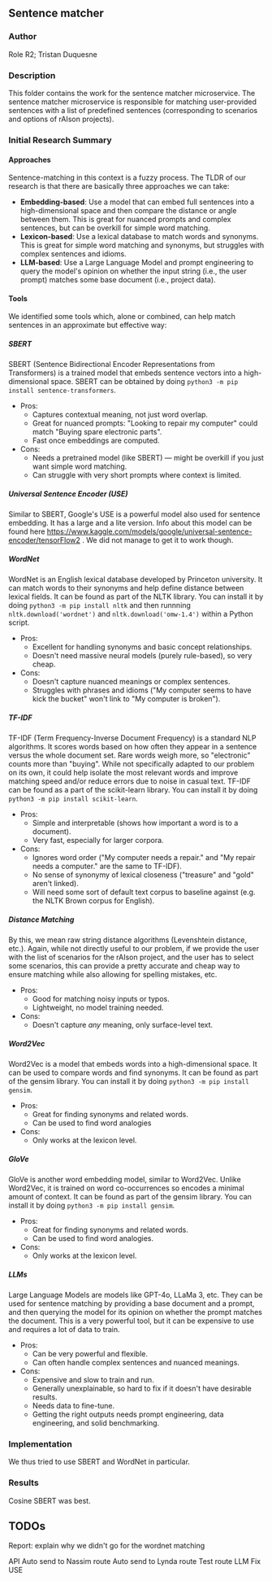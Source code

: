 ## Sentence matcher

### Author

Role R2; Tristan Duquesne

### Description

This folder contains the work for the sentence matcher microservice. The sentence matcher microservice is responsible for matching user-provided sentences with a list of predefined sentences (corresponding to scenarios and options of rAIson projects).

### Initial Research Summary

#### Approaches

Sentence-matching in this context is a fuzzy process. The TLDR of our research is that there are basically three approaches we can take:
- **Embedding-based**: Use a model that can embed full sentences into a high-dimensional space and then compare the distance or angle between them. This is great for nuanced prompts and complex sentences, but can be overkill for simple word matching.  
- **Lexicon-based**: Use a lexical database to match words and synonyms. This is great for simple word matching and synonyms, but struggles with complex sentences and idioms.  
- **LLM-based**: Use a Large Language Model and prompt engineering to query the model's opinion on whether the input string (i.e., the user prompt) matches some base document (i.e., project data).  


#### Tools

We identified some tools which, alone or combined, can help match sentences in an approximate but effective way:

##### SBERT

SBERT (Sentence Bidirectional Encoder Representations from Transformers) is a trained model that embeds sentence vectors into a high-dimensional space. SBERT can be obtained by doing `python3 -m pip install sentence-transformers`.
- Pros:  
  - Captures contextual meaning, not just word overlap.  
  - Great for nuanced prompts: "Looking to repair my computer" could match "Buying spare electronic parts".  
  - Fast once embeddings are computed.  
- Cons:  
  - Needs a pretrained model (like SBERT) — might be overkill if you just want simple word matching.  
  - Can struggle with very short prompts where context is limited.  

##### Universal Sentence Encoder (USE)

Similar to SBERT, Google's USE is a powerful model also used for sentence embedding. It has a large and a lite version. Info about this model can be found here https://www.kaggle.com/models/google/universal-sentence-encoder/tensorFlow2 . We did not manage to get it to work though.

##### WordNet

WordNet is an English lexical database developed by Princeton university. It can match words to their synonyms and help define distance between lexical fields. It can be found as part of the NLTK library. You can install it by doing `python3 -m pip install nltk` and then runnning `nltk.download('wordnet')` and `nltk.download('omw-1.4')` within a Python script.
- Pros:  
  - Excellent for handling synonyms and basic concept relationships.  
  - Doesn't need massive neural models (purely rule-based), so very cheap.  
- Cons:  
  - Doesn't capture nuanced meanings or complex sentences.  
  - Struggles with phrases and idioms ("My computer seems to have kick the bucket" won't link to "My computer is broken").  

##### TF-IDF

TF-IDF (Term Frequency-Inverse Document Frequency) is a standard NLP algorithms. It scores words based on how often they appear in a sentence versus the whole document set. Rare words weigh more, so "electronic" counts more than "buying". While not specifically adapted to our problem on its own, it could help isolate the most relevant words and improve matching speed and/or reduce errors due to noise in casual text. TF-IDF can be found as a part of the scikit-learn library. You can install it by doing `python3 -m pip install scikit-learn`.

- Pros:  
  - Simple and interpretable (shows how important a word is to a document).  
  - Very fast, especially for larger corpora.  
- Cons:  
  - Ignores word order ("My computer needs a repair." and "My repair needs a computer." are the same to TF-IDF).  
  - No sense of synonymy of lexical closeness ("treasure" and "gold" aren't linked).  
  - Will need some sort of default text corpus to baseline against (e.g. the NLTK Brown corpus for English).  

##### Distance Matching

By this, we mean raw string distance algorithms (Levenshtein distance, etc.). Again, while not directly useful to our problem, if we provide the user with the list of scenarios for the rAIson project, and the user has to select some scenarios, this can provide a pretty accurate and cheap way to ensure matching while also allowing for spelling mistakes, etc.
- Pros:  
  - Good for matching noisy inputs or typos.  
  - Lightweight, no model training needed.  
- Cons:  
  - Doesn't capture *any* meaning, only surface-level text.  

##### Word2Vec

Word2Vec is a model that embeds words into a high-dimensional space. It can be used to compare words and find synonyms. It can be found as part of the gensim library. You can install it by doing `python3 -m pip install gensim`.
- Pros:  
  - Great for finding synonyms and related words.  
  - Can be used to find word analogies  
- Cons:  
  - Only works at the lexicon level.  

##### GloVe

GloVe is another word embedding model, similar to Word2Vec. Unlike Word2Vec, it is trained on word co-occurrences so encodes a minimal amount of context. It can be found as part of the gensim library. You can install it by doing `python3 -m pip install gensim`.
- Pros:  
  - Great for finding synonyms and related words.  
  - Can be used to find word analogies.  
- Cons:  
  - Only works at the lexicon level.  

##### LLMs

Large Language Models are models like GPT-4o, LLaMa 3, etc. They can be used for sentence matching by providing a base document and a prompt, and then querying the model for its opinion on whether the prompt matches the document. This is a very powerful tool, but it can be expensive to use and requires a lot of data to train.
- Pros:  
  - Can be very powerful and flexible.  
  - Can often handle complex sentences and nuanced meanings.  
- Cons:  
  - Expensive and slow to train and run.  
  - Generally unexplainable, so hard to fix if it doesn't have desirable results.  
  - Needs data to fine-tune.  
  - Getting the right outputs needs prompt engineering, data engineering, and solid benchmarking.  

<!--
Dov2Vec
InferSent
-->

### Implementation

We thus tried to use SBERT and WordNet in particular.



### Results

Cosine SBERT was best.

## TODOs


Report: explain why we didn't go for the wordnet matching

API
Auto send to Nassim route
Auto send to Lynda route
Test route
LLM
Fix USE


